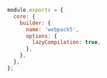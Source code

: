 ```js filename=".storybook/main.js" renderer="common" language="js"
module.exports = {
  core: {
    builder: {
      name: 'webpack5',
      options: {
        lazyCompilation: true,
      },
    },
  },
};
```

